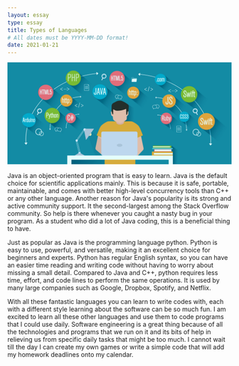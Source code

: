 ```yaml
---
layout: essay
type: essay
title: Types of Languages
# All dates must be YYYY-MM-DD format!
date: 2021-01-21
---
```

<img class="ui medium left floated image" src="../images/lan.jpg">

Java is an object-oriented program that is easy to learn. Java is the default choice for scientific applications mainly. This is because it is safe, portable, maintainable, and comes with better high-level concurrency tools than C++ or any other language. Another reason for Java's popularity is its strong and active community support. It the second-largest among the Stack Overflow community. So help is there whenever you caught a nasty bug in your program. As a student who did a lot of Java coding, this is a beneficial thing to have. 

Just as popular as Java is the programming language python. Python is easy to use, powerful, and versatile, making it an excellent choice for beginners and experts. Python has regular English syntax, so you can have an easier time reading and writing code without having to worry about missing a small detail. Compared to Java and C++, python requires less time, effort, and code lines to perform the same operations. It is used by many large companies such as Google, Dropbox, Spotify, and Netflix.

With all these fantastic languages you can learn to write codes with, each with a different style learning about the software can be so much fun. I am excited to learn all these other languages and use them to code programs that I could use daily. Software engineering is a great thing because of all the technologies and programs that we run on it and its bits of help in relieving us from specific daily tasks that might be too much. I cannot wait till the day I can create my own games or write a simple code that will add my homework deadlines onto my calendar.

